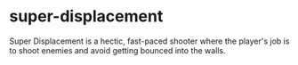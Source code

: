 # super-displacement
Super Displacement is a hectic, fast-paced shooter where the player's job is to shoot enemies and avoid getting bounced into the walls.
